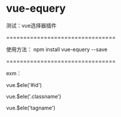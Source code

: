 # vue-equery
测试：vue选择器插件

================================

使用方法：
npm install vue-equery --save

================================

exm：

vue.$ele('#id')

vue.$ele('.classname')

vue.$ele('tagname')
